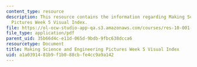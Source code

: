 ```yaml
---
content_type: resource
description: This resource contains the information regarding Making Science and Engineering
  Pictures Week 5 Visual Index.
file: https://ol-ocw-studio-app-qa.s3.amazonaws.com/courses/res-10-001-making-science-and-engineering-pictures-a-practical-guide-to-presenting-your-work-spring-2016/a1a0391481b9f1b088cbfe4cc9a9a142_MITRES_10_001S16_VI_Wk5.pdf
file_type: application/pdf
parent_uid: 35b66d4c-e11d-065d-9bdb-9fbc638dcca6
resourcetype: Document
title: Making Science and Engineering Pictures Week 5 Visual Index
uid: a1a03914-81b9-f1b0-88cb-fe4cc9a9a142
---
```

